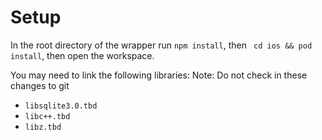 # Setup

In the root directory of the wrapper run `npm install`, then ` cd ios && pod install`, then open the workspace.

You may need to link the following libraries:
Note: Do not check in these changes to git
* `libsqlite3.0.tbd`
* `libc++.tbd`
* `libz.tbd`
